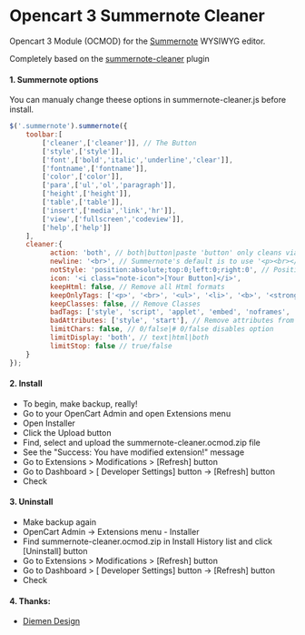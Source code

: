 # Opencart 3 Summernote Cleaner

Opencart 3 Module (OCMOD) for the [Summernote](https://github.com/summernote/summernote/) WYSIWYG editor.

Completely based on the [summernote-cleaner](https://github.com/DiemenDesign/summernote-cleaner/) plugin

#### 1. Summernote options

You can manualy change theese options in summernote-cleaner.js before install.

```javascript
$('.summernote').summernote({
    toolbar:[
        ['cleaner',['cleaner']], // The Button
        ['style',['style']],
        ['font',['bold','italic','underline','clear']],
        ['fontname',['fontname']],
        ['color',['color']],
        ['para',['ul','ol','paragraph']],
        ['height',['height']],
        ['table',['table']],
        ['insert',['media','link','hr']],
        ['view',['fullscreen','codeview']],
        ['help',['help']]
    ],
    cleaner:{
          action: 'both', // both|button|paste 'button' only cleans via toolbar button, 'paste' only clean when pasting content, both does both options.
          newline: '<br>', // Summernote's default is to use '<p><br></p>'
          notStyle: 'position:absolute;top:0;left:0;right:0', // Position of Notification
          icon: '<i class="note-icon">[Your Button]</i>',
          keepHtml: false, // Remove all Html formats
          keepOnlyTags: ['<p>', '<br>', '<ul>', '<li>', '<b>', '<strong>','<i>', '<a>'], // If keepHtml is true, remove all tags except these
          keepClasses: false, // Remove Classes
          badTags: ['style', 'script', 'applet', 'embed', 'noframes', 'noscript', 'html'], // Remove full tags with contents
          badAttributes: ['style', 'start'], // Remove attributes from remaining tags
          limitChars: false, // 0/false|# 0/false disables option
          limitDisplay: 'both', // text|html|both
          limitStop: false // true/false
    }
});
```
#### 2. Install

- To begin, make backup, really!
- Go to your OpenCart Admin and open Extensions menu
- Open Installer
- Click the Upload button
- Find, select and upload the summernote-cleaner.ocmod.zip file
- See the "Success: You have modified extension!" message
- Go to Extensions > Modifications > [Refresh] button
- Go to Dashboard > [ Developer Settings] button -> [Refresh] button
- Check

#### 3. Uninstall

- Make backup again
- OpenCart Admin -> Extensions menu - Installer
- Find summernote-cleaner.ocmod.zip in Install History list and click [Uninstall] button
- Go to Extensions > Modifications > [Refresh] button
- Go to Dashboard > [ Developer Settings] button -> [Refresh] button
- Check

#### 4. Thanks:
- [Diemen Design](https://github.com/DiemenDesign/)

